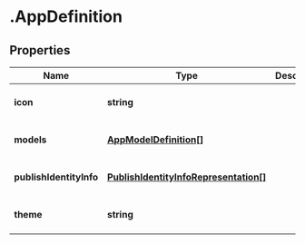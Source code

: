 # .AppDefinition

## Properties
Name | Type | Description | Notes
------------ | ------------- | ------------- | -------------
**icon** | **string** |  | [optional] [default to null]
**models** | [**AppModelDefinition[]**](AppModelDefinition.md) |  | [optional] [default to null]
**publishIdentityInfo** | [**PublishIdentityInfoRepresentation[]**](PublishIdentityInfoRepresentation.md) |  | [optional] [default to null]
**theme** | **string** |  | [optional] [default to null]


